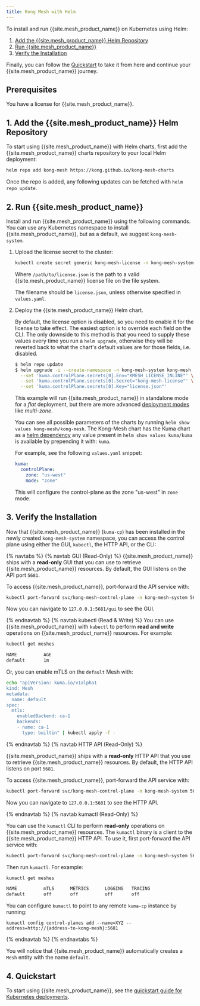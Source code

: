 ```yaml
---
title: Kong Mesh with Helm
---
```


To install and run {{site.mesh_product_name}} on Kubernetes using Helm:

1. [Add the {{site.mesh_product_name}} Helm Repository](#1-add-the-kong-mesh-helm-repository)
2. [Run {{site.mesh_product_name}}](#2-run-kong-mesh)
3. [Verify the Installation](#3-verify-the-installation)

Finally, you can follow the [Quickstart](#4-quickstart) to take it from here and continue your {{site.mesh_product_name}} journey.

## Prerequisites

You have a license for {{site.mesh_product_name}}.

## 1. Add the {{site.mesh_product_name}} Helm Repository

To start using {{site.mesh_product_name}} with Helm charts, first add the
{{site.mesh_product_name}} charts repository to your local Helm deployment:

```sh
helm repo add kong-mesh https://kong.github.io/kong-mesh-charts
```

Once the repo is added, any following updates can be fetched with
`helm repo update`.

## 2. Run {{site.mesh_product_name}}

Install and run {{site.mesh_product_name}} using the following commands.
You can use any Kubernetes namespace to install {{site.mesh_product_name}}, but as a default, we
suggest `kong-mesh-system`.

1. Upload the license secret to the cluster:

    ```sh
    kubectl create secret generic kong-mesh-license -n kong-mesh-system --from-file=/path/to/license.json
    ```

    Where `/path/to/license.json` is the path to a valid {{site.mesh_product_name}}
    license file on the file system.

    The filename should be <code>license.json</code>, unless otherwise specified in <code>values.yaml</code>.

1. Deploy the {{site.mesh_product_name}} Helm chart.

   By default, the license option is disabled, so you need to enable it for the license to take effect.
   The easiest option is to override each field on the CLI. The only
   downside to this method is that you need to supply these values every time you run a
   `helm upgrade`, otherwise they will be reverted back to what the chart's default values are
   for those fields, i.e. disabled.

    ```sh
    $ helm repo update
    $ helm upgrade -i --create-namespace -n kong-mesh-system kong-mesh kong-mesh/kong-mesh \
      --set 'kuma.controlPlane.secrets[0].Env="KMESH_LICENSE_INLINE"' \
      --set 'kuma.controlPlane.secrets[0].Secret="kong-mesh-license"' \
      --set 'kuma.controlPlane.secrets[0].Key="license.json"'
    ```

    This example will run {{site.mesh_product_name}} in standalone mode for a _flat_
    deployment, but there are more advanced [deployment modes][deployments]
    like _multi-zone_.

    You can see all possible parameters of the charts by running `helm show values kong-mesh/kong-mesh`.
    The Kong-Mesh chart has the Kuma chart as a [helm dependency](https://helm.sh/docs/helm/helm_dependency/) any value present in `helm show values kuma/kuma` is available by prepending it with: `kuma`.

    For example, see the following `values.yaml` snippet:
    ```yaml
    kuma:
      controlPlane:
        zone: "us-west"
        mode: "zone"
    ```
   This will configure the control-plane as the zone "us-west" in `zone` mode.

## 3. Verify the Installation

Now that {{site.mesh_product_name}} (`kuma-cp`) has been installed in the newly
created `kong-mesh-system` namespace, you can access the control plane using either
the GUI, `kubectl`, the HTTP API, or the CLI:

{% navtabs %}
{% navtab GUI (Read-Only) %}
{{site.mesh_product_name}} ships with a **read-only** GUI that you can use to
retrieve {{site.mesh_product_name}} resources. By default, the GUI listens on
the API port `5681`.

To access {{site.mesh_product_name}}, port-forward the API service with:

```sh
kubectl port-forward svc/kong-mesh-control-plane -n kong-mesh-system 5681:5681
```

Now you can navigate to `127.0.0.1:5681/gui` to see the GUI.

{% endnavtab %}
{% navtab kubectl (Read & Write) %}
You can use {{site.mesh_product_name}} with `kubectl` to perform
**read and write** operations on {{site.mesh_product_name}} resources. For
example:

```sh
kubectl get meshes

NAME          AGE
default       1m
```

Or, you can enable mTLS on the `default` Mesh with:

```sh
echo "apiVersion: kuma.io/v1alpha1
kind: Mesh
metadata:
  name: default
spec:
  mtls:
    enabledBackend: ca-1
    backends:
    - name: ca-1
      type: builtin" | kubectl apply -f -
```

{% endnavtab %}
{% navtab HTTP API (Read-Only) %}

{{site.mesh_product_name}} ships with a **read-only** HTTP API that you use
to retrieve {{site.mesh_product_name}} resources. By default,
the HTTP API listens on port `5681`.

To access {{site.mesh_product_name}}, port-forward the API service with:

```sh
kubectl port-forward svc/kong-mesh-control-plane -n kong-mesh-system 5681:5681
```

Now you can navigate to `127.0.0.1:5681` to see the HTTP API.

{% endnavtab %}
{% navtab kumactl (Read-Only) %}

You can use the `kumactl` CLI to perform **read-only** operations on
{{site.mesh_product_name}} resources. The `kumactl` binary is a client to
the {{site.mesh_product_name}} HTTP API. To use it, first port-forward the API
service with:

```sh
kubectl port-forward svc/kong-mesh-control-plane -n kong-mesh-system 5681:5681
```

Then run `kumactl`. For example:

```sh
kumactl get meshes

NAME          mTLS      METRICS      LOGGING   TRACING
default       off       off          off       off
```

You can configure `kumactl` to point to any remote `kuma-cp` instance by running:

```
kumactl config control-planes add --name=XYZ --address=http://{address-to-kong-mesh}:5681
```

{% endnavtab %}
{% endnavtabs %}

You will notice that {{site.mesh_product_name}} automatically creates a `Mesh`
entity with the name `default`.

## 4. Quickstart

To start using {{site.mesh_product_name}}, see the
[quickstart guide for Kubernetes deployments][get-started-k8s].

<!-- links -->
[deployments]: /mesh/{{page.release}}/introduction/deployments/
[get-started-k8s]: /mesh/{{page.release}}/quickstart/kubernetes/
